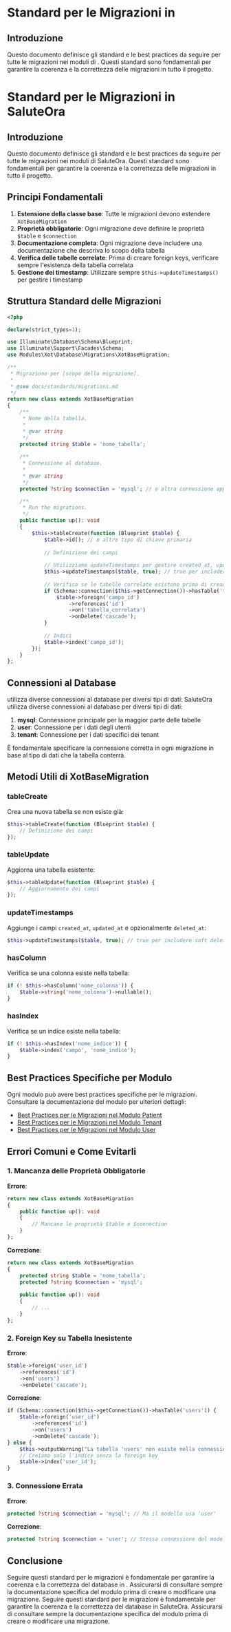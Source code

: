 # Standard per le Migrazioni in 

## Introduzione

Questo documento definisce gli standard e le best practices da seguire per tutte le migrazioni nei moduli di . Questi standard sono fondamentali per garantire la coerenza e la correttezza delle migrazioni in tutto il progetto.
# Standard per le Migrazioni in SaluteOra

## Introduzione

Questo documento definisce gli standard e le best practices da seguire per tutte le migrazioni nei moduli di SaluteOra. Questi standard sono fondamentali per garantire la coerenza e la correttezza delle migrazioni in tutto il progetto.

## Principi Fondamentali

1. **Estensione della classe base**: Tutte le migrazioni devono estendere `XotBaseMigration`
2. **Proprietà obbligatorie**: Ogni migrazione deve definire le proprietà `$table` e `$connection`
3. **Documentazione completa**: Ogni migrazione deve includere una documentazione che descriva lo scopo della tabella
4. **Verifica delle tabelle correlate**: Prima di creare foreign keys, verificare sempre l'esistenza della tabella correlata
5. **Gestione dei timestamp**: Utilizzare sempre `$this->updateTimestamps()` per gestire i timestamp

## Struttura Standard delle Migrazioni

```php
<?php

declare(strict_types=1);

use Illuminate\Database\Schema\Blueprint;
use Illuminate\Support\Facades\Schema;
use Modules\Xot\Database\Migrations\XotBaseMigration;

/**
 * Migrazione per [scopo della migrazione].
 * 
 * @see docs/standards/migrations.md
 */
return new class extends XotBaseMigration
{
    /**
     * Nome della tabella.
     *
     * @var string
     */
    protected string $table = 'nome_tabella';
    
    /**
     * Connessione al database.
     *
     * @var string
     */
    protected ?string $connection = 'mysql'; // o altra connessione appropriata

    /**
     * Run the migrations.
     */
    public function up(): void
    {
        $this->tableCreate(function (Blueprint $table) {
            $table->id(); // o altro tipo di chiave primaria
            
            // Definizione dei campi
            
            // Utilizziamo updateTimestamps per gestire created_at, updated_at e deleted_at
            $this->updateTimestamps($table, true); // true per includere soft delete
            
            // Verifica se le tabelle correlate esistono prima di creare foreign keys
            if (Schema::connection($this->getConnection())->hasTable('tabella_correlata')) {
                $table->foreign('campo_id')
                    ->references('id')
                    ->on('tabella_correlata')
                    ->onDelete('cascade');
            }
            
            // Indici
            $table->index('campo_id');
        });
    }
};
```

## Connessioni al Database

 utilizza diverse connessioni al database per diversi tipi di dati:
SaluteOra utilizza diverse connessioni al database per diversi tipi di dati:

1. **mysql**: Connessione principale per la maggior parte delle tabelle
2. **user**: Connessione per i dati degli utenti
3. **tenant**: Connessione per i dati specifici dei tenant

È fondamentale specificare la connessione corretta in ogni migrazione in base al tipo di dati che la tabella conterrà.

## Metodi Utili di XotBaseMigration

### tableCreate

Crea una nuova tabella se non esiste già:

```php
$this->tableCreate(function (Blueprint $table) {
    // Definizione dei campi
});
```

### tableUpdate

Aggiorna una tabella esistente:

```php
$this->tableUpdate(function (Blueprint $table) {
    // Aggiornamento dei campi
});
```

### updateTimestamps

Aggiunge i campi `created_at`, `updated_at` e opzionalmente `deleted_at`:

```php
$this->updateTimestamps($table, true); // true per includere soft delete
```

### hasColumn

Verifica se una colonna esiste nella tabella:

```php
if (! $this->hasColumn('nome_colonna')) {
    $table->string('nome_colonna')->nullable();
}
```

### hasIndex

Verifica se un indice esiste nella tabella:

```php
if (! $this->hasIndex('nome_indice')) {
    $table->index('campo', 'nome_indice');
}
```

## Best Practices Specifiche per Modulo

Ogni modulo può avere best practices specifiche per le migrazioni. Consultare la documentazione del modulo per ulteriori dettagli:

- [Best Practices per le Migrazioni nel Modulo Patient](/laravel/Modules/Patient/docs/MIGRATION_BEST_PRACTICES.md)
- [Best Practices per le Migrazioni nel Modulo Tenant](/laravel/Modules/Tenant/docs/MIGRATION_BEST_PRACTICES.md)
- [Best Practices per le Migrazioni nel Modulo User](/laravel/Modules/User/docs/MIGRATION_BEST_PRACTICES.md)

## Errori Comuni e Come Evitarli

### 1. Mancanza delle Proprietà Obbligatorie

**Errore**:
```php
return new class extends XotBaseMigration
{
    public function up(): void
    {
        // Mancano le proprietà $table e $connection
    }
};
```

**Correzione**:
```php
return new class extends XotBaseMigration
{
    protected string $table = 'nome_tabella';
    protected ?string $connection = 'mysql';
    
    public function up(): void
    {
        // ...
    }
};
```

### 2. Foreign Key su Tabella Inesistente

**Errore**:
```php
$table->foreign('user_id')
    ->references('id')
    ->on('users')
    ->onDelete('cascade');
```

**Correzione**:
```php
if (Schema::connection($this->getConnection())->hasTable('users')) {
    $table->foreign('user_id')
        ->references('id')
        ->on('users')
        ->onDelete('cascade');
} else {
    $this->outputWarning("La tabella 'users' non esiste nella connessione '{$this->getConnection()}'. La foreign key non è stata creata.");
    // Creiamo solo l'indice senza la foreign key
    $table->index('user_id');
}
```

### 3. Connessione Errata

**Errore**:
```php
protected ?string $connection = 'mysql'; // Ma il modello usa 'user'
```

**Correzione**:
```php
protected ?string $connection = 'user'; // Stessa connessione del modello
```

## Conclusione

Seguire questi standard per le migrazioni è fondamentale per garantire la coerenza e la correttezza del database in . Assicurarsi di consultare sempre la documentazione specifica del modulo prima di creare o modificare una migrazione.
Seguire questi standard per le migrazioni è fondamentale per garantire la coerenza e la correttezza del database in SaluteOra. Assicurarsi di consultare sempre la documentazione specifica del modulo prima di creare o modificare una migrazione.
